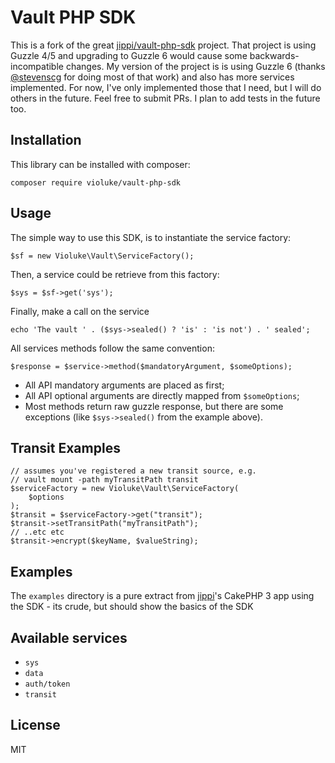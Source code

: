 Vault PHP SDK
=============

This is a fork of the great [jippi/vault-php-sdk](https://github.com/jippi/vault-php-sdk) project. That project is using Guzzle 4/5 and upgrading to Guzzle 6 would cause some backwards-incompatible changes.
My version of the project is is using Guzzle 6 (thanks [@stevenscg](https://github.com/jippi/vault-php-sdk/pull/3) for doing most of that work) and also has more services implemented.
For now, I've only implemented those that I need, but I will do others in the future. Feel free to submit PRs.
I plan to add tests in the future too.

Installation
------------

This library can be installed with composer:

    composer require violuke/vault-php-sdk

Usage
-----

The simple way to use this SDK, is to instantiate the service factory:

```
$sf = new Violuke\Vault\ServiceFactory();
```

Then, a service could be retrieve from this factory:

```
$sys = $sf->get('sys');
```

Finally, make a call on the service

```
echo 'The vault ' . ($sys->sealed() ? 'is' : 'is not') . ' sealed';
```

All services methods follow the same convention:

```
$response = $service->method($mandatoryArgument, $someOptions);
```

* All API mandatory arguments are placed as first;
* All API optional arguments are directly mapped from `$someOptions`;
* Most methods return raw guzzle response, but there are some exceptions (like `$sys->sealed()` from the example above).


Transit Examples
--------

```
// assumes you've registered a new transit source, e.g.
// vault mount -path myTransitPath transit
$serviceFactory = new Violuke\Vault\ServiceFactory(
    $options
);
$transit = $serviceFactory->get("transit");
$transit->setTransitPath("myTransitPath");
// ..etc etc
$transit->encrypt($keyName, $valueString);

```


Examples
--------

The `examples` directory is a pure extract from [jippi](https://github.com/jippi/vault-php-sdk)'s CakePHP 3 app using the SDK - its crude,
but should show the basics of the SDK

Available services
------------------

* `sys`
* `data`
* `auth/token`
* `transit`

License
-------

MIT
